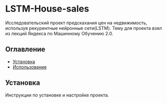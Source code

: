 # LSTM-House-sales

Исследовательский проект предскахания цен на недвижимость, используя рекурентные нейронные сети(LSTM). Тему для проекта взял из лекций Яндекса по Машинному Обучению 2.0.   

## Оглавление

- [Установка](#установка)
- [Использование](#использование)

## Установка

Инструкции по установке и настройке проекта.

